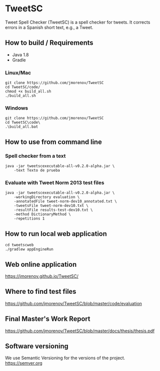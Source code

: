 # TweetSC
Tweet Spell Checker (TweetSC) is a spell checker for tweets. It corrects errors in a Spanish short text, e.g., a Tweet.

## How to build / Requirements

- Java 1.8
- Gradle

### Linux/Mac
```
git clone https://github.com/jmorenov/TweetSC
cd TweetSC/code/
chmod +x build_all.sh
./build_all.sh
```

### Windows
```
git clone https://github.com/jmorenov/TweetSC
cd TweetSC\code\
.\build_all.bat
```

## How to use from command line
### Spell checker from a text
```
java -jar tweetscexecutable-all-v0.2.0-alpha.jar \
    -text Texto de prueba
```

### Evaluate with Tweet Norm 2013 test files
```
java -jar tweetscexecutable-all-v0.2.0-alpha.jar \
    -workingDirectory evaluation \
    -annotatedFile tweet-norm-dev10_annotated.txt \
    -tweetsFile tweet-norm-dev10.txt \
    -resultFile results-test-dev10.txt \
    -method DictionaryMethod \
    -repetitions 1
```

## How to run local web application
```
cd tweetscweb
./gradlew appEngineRun
```

## Web online application

https://jmorenov.github.io/TweetSC/

## Where to find test files

https://github.com/jmorenov/TweetSC/blob/master/code/evaluation

## Final Master's Work Report

https://github.com/jmorenov/TweetSC/blob/master/docs/thesis/thesis.pdf

## Software versioning

We use Semantic Versioning for the versions of the project. https://semver.org